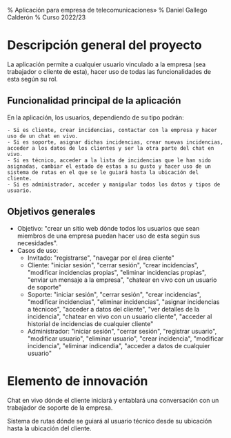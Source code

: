 % Aplicación para empresa de telecomunicaciones»
% Daniel Gallego Calderón
% Curso 2022/23

# Descripción general del proyecto

La aplicación permite a cualquier usuario vinculado a la empresa (sea trabajador o cliente de esta), hacer uso de todas las funcionalidades de esta según su rol.

## Funcionalidad principal de la aplicación

En la aplicación, los usuarios, dependiendo de su tipo podrán:

    - Si es cliente, crear incidencias, contactar con la empresa y hacer uso de un chat en vivo.
    - Si es soporte, asignar dichas incidencias, crear nuevas incidencias, acceder a los datos de los clientes y ser la otra parte del chat en vivo.
    - Si es técnico, acceder a la lista de incidencias que le han sido asignadas, cambiar el estado de estas a su gusto y hacer uso de un sistema de rutas en el que se le guiará hasta la ubicación del cliente.
    - Si es administrador, acceder y manipular todos los datos y tipos de usuario.

## Objetivos generales

* Objetivo: "crear un sitio web dónde todos los usuarios que sean miembros de una empresa puedan hacer uso de esta según sus necesidades".
* Casos de uso: 
    * Invitado: "registrarse", "navegar por el área cliente"
    * Cliente: "iniciar sesión", "cerrar sesión", "crear incidencias", "modificar incidencias propias", "eliminar incidencias propias", "enviar un mensaje a la empresa", "chatear en vivo con un usuario de soporte"
    * Soporte: "iniciar sesión", "cerrar sesión", "crear incidencias", "modificar incidencias", "eliminar incidencias", "asignar incidencias a técnicos", "acceder a datos del cliente", "ver detalles de la incidencia", "chatear en vivo con un usuario cliente", "acceder al historial de incidencias de cualquier cliente"
    * Administrador: "iniciar sesión", "cerrar sesión", "registrar usuario", "modificar usuario", "eliminar usuario", "crear incidencia", "modificar incidencia", "eliminar indicendia", "acceder a datos de cualquier usuario"

# Elemento de innovación

Chat en vivo dónde el cliente iniciará y entablará una conversación con un trabajador de soporte de la empresa.

Sistema de rutas dónde se guiará al usuario técnico desde su ubicación hasta la ubicación del cliente.